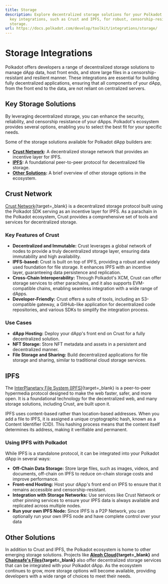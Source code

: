 ```yaml
---
title: Storage
description: Explore decentralized storage solutions for your Polkadot dApp. Discover
  key integrations, such as Crust and IPFS, for robust, censorship-resistant data
  storage.
url: https://docs.polkadot.com/develop/toolkit/integrations/storage/
---
```


# Storage Integrations

Polkadot offers developers a range of decentralized storage solutions to manage dApp data, host front ends, and store large files in a censorship-resistant and resilient manner. These integrations are essential for building fully decentralized applications, ensuring that all components of your dApp, from the front end to the data, are not reliant on centralized servers.

## Key Storage Solutions

By leveraging decentralized storage, you can enhance the security, reliability, and censorship resistance of your dApps. Polkadot's ecosystem provides several options, enabling you to select the best fit for your specific needs.

Some of the storage solutions available for Polkadot dApp builders are:

- **[Crust Network](#crust-network):** A decentralized storage network that provides an incentive layer for IPFS.
- **[IPFS](#ipfs):** A foundational peer-to-peer protocol for decentralized file storage.
- **[Other Solutions](#other-solutions):** A brief overview of other storage options in the ecosystem.


## Crust Network

[Crust Network](https://crust.network/){target=\_blank} is a decentralized storage protocol built using the Polkadot SDK serving as an incentive layer for IPFS. As a parachain in the Polkadot ecosystem, Crust provides a comprehensive set of tools and services for decentralized storage.

### Key Features of Crust

-   **Decentralized and Immutable:** Crust leverages a global network of nodes to provide a truly decentralized storage layer, ensuring data immutability and high availability.
-   **IPFS-based:** Crust is built on top of IPFS, providing a robust and widely used foundation for file storage. It enhances IPFS with an incentive layer, guaranteeing data persistence and replication.
-   **Cross-Chain Interoperability:** Through Polkadot's XCM, Crust can offer storage services to other parachains, and it also supports EVM-compatible chains, enabling seamless integration with a wide range of dApps.
-   **Developer-Friendly:** Crust offers a suite of tools, including an S3-compatible gateway, a GitHub-like application for decentralized code repositories, and various SDKs to simplify the integration process.

### Use Cases

-   **dApp Hosting:** Deploy your dApp's front end on Crust for a fully decentralized solution.
-   **NFT Storage:** Store NFT metadata and assets in a persistent and decentralized manner.
-   **File Storage and Sharing:** Build decentralized applications for file storage and sharing, similar to traditional cloud storage services.


## IPFS

The [InterPlanetary File System (IPFS)](https://ipfs.tech/){target=\_blank} is a peer-to-peer hypermedia protocol designed to make the web faster, safer, and more open. It is a foundational technology for the decentralized web, and many storage solutions, including Crust, are built upon it.

IPFS uses content-based rather than location-based addresses. When you add a file to IPFS, it is assigned a unique cryptographic hash, known as a Content Identifier (CID). This hashing process means that the content itself determines its address, making it verifiable and permanent.

### Using IPFS with Polkadot

While IPFS is a standalone protocol, it can be integrated into your Polkadot dApp in several ways:

-   **Off-Chain Data Storage:** Store large files, such as images, videos, and documents, off-chain on IPFS to reduce on-chain storage costs and improve performance.
-   **Front-end Hosting:** Host your dApp's front end on IPFS to ensure that it remains accessible and censorship-resistant.
-   **Integration with Storage Networks:** Use services like Crust Network or other pinning services to ensure your IPFS data is always available and replicated across multiple nodes.
-   **Run your own IPFS Node:** Since IPFS is a P2P Network, you can optionally run your own IPFS node and have complete control over your data


## Other Solutions

In addition to Crust and IPFS, the Polkadot ecosystem is home to other emerging storage solutions. Projects like **[Aleph Cloud](https://aleph.cloud){target=\_blank}** and **[Chainsafe's Files](https://files.chainsafe.io){target=\_blank}** also offer decentralized storage services that can be integrated with your Polkadot dApp. As the ecosystem continues to grow, more storage options will become available, providing developers with a wide range of choices to meet their needs.
